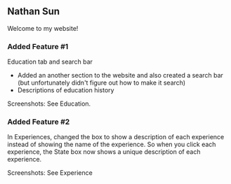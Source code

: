 ## Nathan Sun

Welcome to my website!

### Added Feature #1

Education tab and search bar
  - Added an another section to the website and also created a search bar (but unfortunately didn't figure out how to make it search)
  - Descriptions of education history

Screenshots:
See Education.


### Added Feature #2

In Experiences, changed the box to show a description of each experience instead of showing the name of the experience. So when you click each experience, the State box now shows a unique description of each experience.

Screenshots:
See Experience
